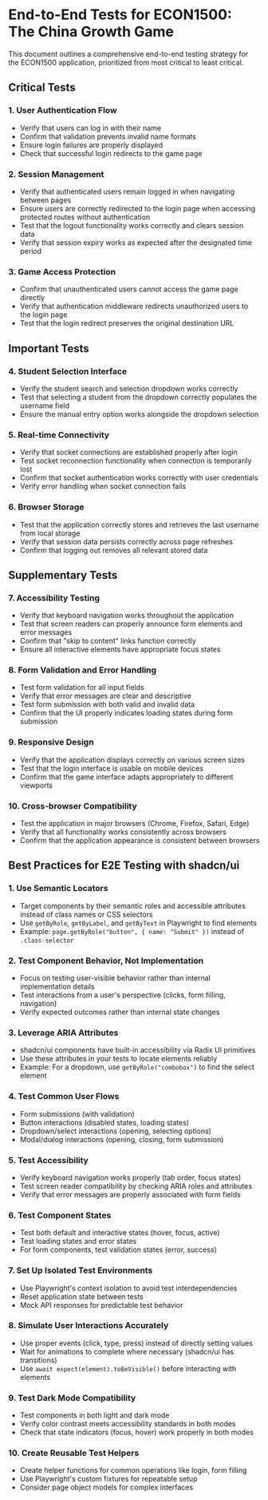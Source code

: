 # End-to-End Tests for ECON1500: The China Growth Game

This document outlines a comprehensive end-to-end testing strategy for the ECON1500 application, prioritized from most critical to least critical.

## Critical Tests

### 1. User Authentication Flow

- Verify that users can log in with their name
- Confirm that validation prevents invalid name formats
- Ensure login failures are properly displayed
- Check that successful login redirects to the game page

### 2. Session Management

- Verify that authenticated users remain logged in when navigating between pages
- Ensure users are correctly redirected to the login page when accessing protected routes without authentication
- Test that the logout functionality works correctly and clears session data
- Verify that session expiry works as expected after the designated time period

### 3. Game Access Protection

- Confirm that unauthenticated users cannot access the game page directly
- Verify that authentication middleware redirects unauthorized users to the login page
- Test that the login redirect preserves the original destination URL

## Important Tests

### 4. Student Selection Interface

- Verify the student search and selection dropdown works correctly
- Test that selecting a student from the dropdown correctly populates the username field
- Ensure the manual entry option works alongside the dropdown selection

### 5. Real-time Connectivity

- Verify that socket connections are established properly after login
- Test socket reconnection functionality when connection is temporarily lost
- Confirm that socket authentication works correctly with user credentials
- Verify error handling when socket connection fails

### 6. Browser Storage

- Test that the application correctly stores and retrieves the last username from local storage
- Verify that session data persists correctly across page refreshes
- Confirm that logging out removes all relevant stored data

## Supplementary Tests

### 7. Accessibility Testing

- Verify that keyboard navigation works throughout the application
- Test that screen readers can properly announce form elements and error messages
- Confirm that "skip to content" links function correctly
- Ensure all interactive elements have appropriate focus states

### 8. Form Validation and Error Handling

- Test form validation for all input fields
- Verify that error messages are clear and descriptive
- Test form submission with both valid and invalid data
- Confirm that the UI properly indicates loading states during form submission

### 9. Responsive Design

- Verify that the application displays correctly on various screen sizes
- Test that the login interface is usable on mobile devices
- Confirm that the game interface adapts appropriately to different viewports

### 10. Cross-browser Compatibility

- Test the application in major browsers (Chrome, Firefox, Safari, Edge)
- Verify that all functionality works consistently across browsers
- Confirm that the application appearance is consistent between browsers

## Best Practices for E2E Testing with shadcn/ui

### 1. Use Semantic Locators

- Target components by their semantic roles and accessible attributes instead of class names or CSS selectors
- Use `getByRole`, `getByLabel`, and `getByText` in Playwright to find elements
- Example: `page.getByRole("button", { name: "Submit" })` instead of `.class-selector`

### 2. Test Component Behavior, Not Implementation

- Focus on testing user-visible behavior rather than internal implementation details
- Test interactions from a user's perspective (clicks, form filling, navigation)
- Verify expected outcomes rather than internal state changes

### 3. Leverage ARIA Attributes

- shadcn/ui components have built-in accessibility via Radix UI primitives
- Use these attributes in your tests to locate elements reliably
- Example: For a dropdown, use `getByRole("combobox")` to find the select element

### 4. Test Common User Flows

- Form submissions (with validation)
- Button interactions (disabled states, loading states)
- Dropdown/select interactions (opening, selecting options)
- Modal/dialog interactions (opening, closing, form submission)

### 5. Test Accessibility

- Verify keyboard navigation works properly (tab order, focus states)
- Test screen reader compatibility by checking ARIA roles and attributes
- Verify that error messages are properly associated with form fields

### 6. Test Component States

- Test both default and interactive states (hover, focus, active)
- Test loading states and error states
- For form components, test validation states (error, success)

### 7. Set Up Isolated Test Environments

- Use Playwright's context isolation to avoid test interdependencies
- Reset application state between tests
- Mock API responses for predictable test behavior

### 8. Simulate User Interactions Accurately

- Use proper events (click, type, press) instead of directly setting values
- Wait for animations to complete where necessary (shadcn/ui has transitions)
- Use `await expect(element).toBeVisible()` before interacting with elements

### 9. Test Dark Mode Compatibility

- Test components in both light and dark mode
- Verify color contrast meets accessibility standards in both modes
- Check that state indicators (focus, hover) work properly in both modes

### 10. Create Reusable Test Helpers

- Create helper functions for common operations like login, form filling
- Use Playwright's custom fixtures for repeatable setup
- Consider page object models for complex interfaces
